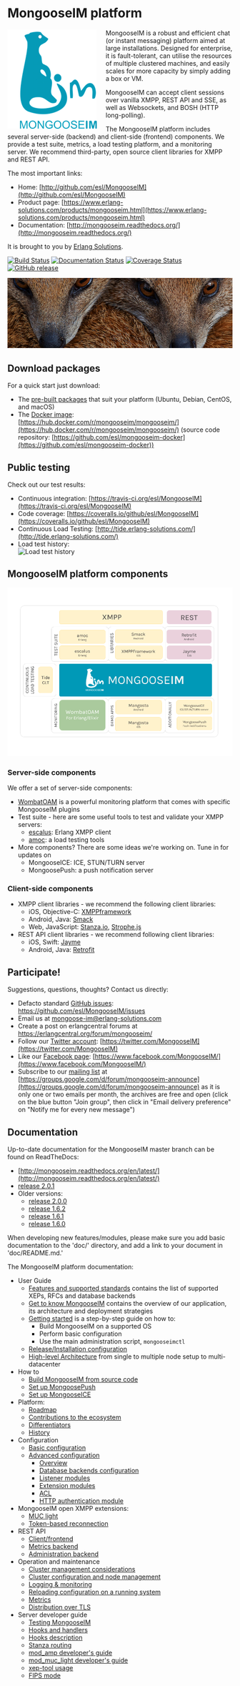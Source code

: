 # MongooseIM platform

<img align="left" src="doc/MongooseIM_logo.png" alt="MongooseIM platform's logo" style="padding-right: 20px;"/>

MongooseIM is a robust and efficient chat (or instant messaging) platform aimed at large installations. 
Designed for enterprise, it is fault-tolerant, can utilise the resources of multiple clustered machines, and easily scales for more capacity by simply adding a box or VM.

MongooseIM can accept client sessions over vanilla XMPP, REST API and SSE, as well as Websockets, and BOSH (HTTP long-polling).

The MongooseIM platform includes several server-side (backend) and client-side (frontend) components.
We provide a test suite, metrics, a load testing platform, and a monitoring server.
We recommend third-party, open source client libraries for XMPP and REST API.

The most important links:

* Home: [http://github.com/esl/MongooseIM](http://github.com/esl/MongooseIM)
* Product page: [https://www.erlang-solutions.com/products/mongooseim.html](https://www.erlang-solutions.com/products/mongooseim.html)
* Documentation: [http://mongooseim.readthedocs.org/](http://mongooseim.readthedocs.org/)

It is brought to you by [Erlang Solutions](https://www.erlang-solutions.com/).

[![Build Status](https://travis-ci.org/esl/MongooseIM.svg?branch=master)](https://travis-ci.org/esl/MongooseIM) [![Documentation Status](https://readthedocs.org/projects/mongooseim/badge/?version=latest)](http://mongooseim.readthedocs.org/en/latest/?badge=latest) [![Coverage Status](https://img.shields.io/coveralls/esl/MongooseIM.svg)](https://coveralls.io/r/esl/MongooseIM?branch=master) [![GitHub release](https://img.shields.io/github/release/esl/MongooseIM.svg)](https://github.com/esl/MongooseIM/releases)

<img src="doc/mongoose_top_banner_800.jpeg" alt="MongooseIM platform's mongooses faces" />

## Download packages

For a quick start just download:

* The [pre-built packages](https://www.erlang-solutions.com/resources/download.html) that suit your platform (Ubuntu, Debian, CentOS, and macOS)
* The [Docker image](https://hub.docker.com/r/mongooseim/mongooseim/): [https://hub.docker.com/r/mongooseim/mongooseim/](https://hub.docker.com/r/mongooseim/mongooseim/) (source code repository: [https://github.com/esl/mongooseim-docker](https://github.com/esl/mongooseim-docker))

## Public testing

Check out our test results:

* Continuous integration: [https://travis-ci.org/esl/MongooseIM](https://travis-ci.org/esl/MongooseIM)
* Code coverage: [https://coveralls.io/github/esl/MongooseIM](https://coveralls.io/github/esl/MongooseIM)
* Continuous Load Testing: [http://tide.erlang-solutions.com/](http://tide.erlang-solutions.com/)
* Load test history:  
  ![Load test history](http://tide.erlang-solutions.com/charts/bidaily_last_year.png)

## MongooseIM platform components

<img src="doc/MongooseIM_Platform_components.png" alt="MongooseIM platform schema" />

### Server-side components

We offer a set of server-side components:

* [WombatOAM](https://www.erlang-solutions.com/products/wombat-oam.html) is a powerful monitoring platform that comes with specific MongooseIM plugins
* Test suite - here are some useful tools to test and validate your XMPP servers:
    * [escalus](https://github.com/esl/escalus): Erlang XMPP client
    * [amoc](https://github.com/esl/amoc): a load testing tools
* More components? There are some ideas we're working on. Tune in for updates on
    * MongooseICE: ICE, STUN/TURN server
    * MongoosePush: a push notification server

### Client-side components

* XMPP client libraries - we recommend the following client libraries:
    * iOS, Objective-C: [XMPPframework](https://github.com/robbiehanson/XMPPFramework)
    * Android, Java: [Smack](https://github.com/igniterealtime/Smack)
    * Web, JavaScript: [Stanza.io](https://github.com/otalk/stanza.io), [Strophe.js](https://github.com/strophe/strophejs)
* REST API client libraries - we recommend following client libraries:
    * iOS, Swift: [Jayme](https://github.com/inaka/Jayme)
    * Android, Java: [Retrofit](https://github.com/square/retrofit)

## Participate!

Suggestions, questions, thoughts? Contact us directly:

* Defacto standard [GitHub issues](https://github.com/esl/MongooseIM/issues): https://github.com/esl/MongooseIM/issues
* Email us at <a href='mailto:mongoose-im@erlang-solutions.com'>mongoose-im@erlang-solutions.com</a>
* Create a post on erlangcentral forums at <a href='https://erlangcentral.org/forum/mongooseim/'>https://erlangcentral.org/forum/mongooseim/</a>
* Follow our [Twitter account](https://twitter.com/MongooseIM): [https://twitter.com/MongooseIM](https://twitter.com/MongooseIM)
* Like our [Facebook page](https://www.facebook.com/MongooseIM/): [https://www.facebook.com/MongooseIM/](https://www.facebook.com/MongooseIM/)
* Subscribe to our [mailing list](https://groups.google.com/d/forum/mongooseim-announce) at [https://groups.google.com/d/forum/mongooseim-announce](https://groups.google.com/d/forum/mongooseim-announce) as it is only one or two emails per month, the archives are free and open (click on the blue button "Join group", then click in "Email delivery preference" on "Notify me for every new message")

## Documentation

Up-to-date documentation for the MongooseIM master branch can be found on ReadTheDocs:

* [http://mongooseim.readthedocs.org/en/latest/](http://mongooseim.readthedocs.org/en/latest/)
* [release 2.0.1](http://mongooseim.readthedocs.org/en/2.0.1/)
* Older versions:
    * [release 2.0.0](http://mongooseim.readthedocs.org/en/2.0.0/)
    * [release 1.6.2](http://mongooseim.readthedocs.org/en/1.6.2/)
    * [release 1.6.1](http://mongooseim.readthedocs.org/en/1.6.1/)
    * [release 1.6.0](http://mongooseim.readthedocs.org/en/1.6.0/)


When developing new features/modules, please make sure you add basic documentation to the 'doc/' directory, and add a link to your document in 'doc/README.md.'

The MongooseIM platform documentation:

* User Guide
    * [Features and supported standards](doc/user-guide/Features-and-supported-standards.md) contains the list of supported XEPs, RFCs and database backends
    * [Get to know MongooseIM](doc/user-guide/Get-to-know-MongooseIM.md) contains the overview of our application, its architecture and deployment strategies
    * [Getting started](doc/user-guide/Getting-started.md) is a step-by-step guide on how to:
        * Build MongooseIM on a supported OS
        * Perform basic configuration
        * Use the main administration script, `mongooseimctl`
    * [Release/Installation configuration](doc/user-guide/release_config.md)
    * [High-level Architecture](doc/user-guide/MongooseIM-High-level-Architecture.md) from single to multiple node setup to multi-datacenter
* How to
    * [Build MongooseIM from source code](doc/user-guide/How-to-build.md)
    * [Set up MongoosePush](doc/user-guide/Push-notifications.md)
    * [Set up MongooseICE](doc/user-guide/ICE_tutorial.md)
* Platform:
    * [Roadmap](doc/Roadmap.md)
    * [Contributions to the ecosystem](doc/Contributions.md)
    * [Differentiators](doc/Differentiators.md)
    * [History](History.md)
* Configuration
    * [Basic configuration](doc/Basic-configuration.md)
    * [Advanced configuration](doc/Advanced-configuration.md)
        * [Overview](doc/Advanced-configuration.md)
        * [Database backends configuration](doc/advanced-configuration/database-backends-configuration.md)
        * [Listener modules](doc/advanced-configuration/Listener-modules.md)
        * [Extension modules](doc/advanced-configuration/Modules.md)
        * [ACL](doc/advanced-configuration/acl.md)
        * [HTTP authentication module](doc/advanced-configuration/HTTP-authentication-module.md)
* MongooseIM open XMPP extensions:
    * [MUC light](doc/open-extensions/muc_light.md)
    * [Token-based reconnection](doc/open-extensions/token-reconnection.md)
* REST API
    * [Client/frontend](doc/rest-api/Client-frontend.md)
    * [Metrics backend](doc/rest-api/Metrics-backend.md)
    * [Administration backend](doc/rest-api/Administration-backend.md)
* Operation and maintenance
    * [Cluster management considerations](doc/operation-and-maintenance/Cluster-management-considerations.md)
    * [Cluster configuration and node management](doc/operation-and-maintenance/Cluster-configuration-and-node-management.md)
    * [Logging & monitoring](doc/operation-and-maintenance/Logging-&-monitoring.md)
    * [Reloading configuration on a running system](doc/operation-and-maintenance/Reloading-configuration-on-a-running-system.md)
    * [Metrics](doc/operation-and-maintenance/Mongoose-metrics.md)
    * [Distribution over TLS](doc/operation-and-maintenance/tls-distribution.md)
* Server developer guide
    * [Testing MongooseIM](doc/developers-guide/Testing-MongooseIM.md)
    * [Hooks and handlers](doc/developers-guide/Hooks-and-handlers.md)
    * [Hooks description](doc/developers-guide/hooks_description.md)
    * [Stanza routing](doc/developers-guide/message_routing.md)
    * [mod_amp developer's guide](doc/developers-guide/mod_amp_developers_guide.md)
    * [mod_muc_light developer's guide](doc/developers-guide/mod_muc_light_developers_guide.md)
    * [xep-tool usage](doc/developers-guide/xep_tool.md)
    * [FIPS mode](doc/developers-guide/OpenSSL-and-FIPS.md)
